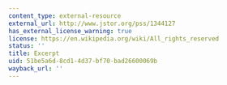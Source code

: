 ```yaml
---
content_type: external-resource
external_url: http://www.jstor.org/pss/1344127
has_external_license_warning: true
license: https://en.wikipedia.org/wiki/All_rights_reserved
status: ''
title: Excerpt
uid: 51be5a6d-8cd1-4d37-bf70-bad26600069b
wayback_url: ''
---
```

